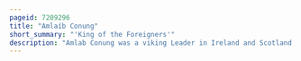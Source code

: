 ```yaml
---
pageid: 7209296
title: "Amlaíb Conung"
short_summary: "'King of the Foreigners'"
description: "Amlab Conung was a viking Leader in Ireland and Scotland in the late ninth Century. He was the Son of the King of Lochlann identified in the non-contemporary fragmentary Annals of Ireland as Gofraid and Brother of Auisle and mar the Latter of whom founded the u Mair Dynasty and whose Descendants would later. Another viking Leader Halfdan Ragnarsson is considered by some Scholars to be another Brother. The irish Annals Title Amlaíb, Ímar and Auisle 'Kings of the Foreigners'. Modern Scholars use the title Kings of Dublin after the Viking Settlement which formed the Base of their Power. Conung's Epithet is derived from old norse Konungr and simply means King. Some Scholars consider Amlaíb to be identical to olaf the White, a Viking Sea-King who features in the Landnámabók and other Icelandic Sagas."
---
```


